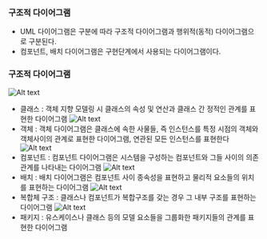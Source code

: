 ### 구조적 다이어그램
- UML 다이어그램은 구분에 따라 구조적 다이어그램과 행위적(동적) 다이어그램으로 구분된다.
- 컴포넌트, 배치 다이어그램은 구현단계에서 사용되는 다이어그램이다.

### 구조적 다이어그램
![Alt text](image.png)
- 클래스 : 객체 지향 모델링 시 클래스의 속성 및 연산과 클래스 간 정적인 관계를 표현한 다이어그램
![Alt text](image-1.png)
- 객체 : 객체 다이어그램은 클래스에 속한 사물들, 즉 인스턴스를 특정 시점의 객체와 객체사이의 관계로 표현한 다이어그램, 연관된 모든 인스턴스를 표현한다
![Alt text](image-3.png)
- 컴포넌트 : 컴포넌트 다이어그램은 시스템을 구성하는 컴포넌트와 그들 사이의 의존 관계를 나타내는 다이어그램
![Alt text](image-4.png)
- 배치 : 배치 다이어그램은 컴포넌트 사이 종속성을 표현하고 물리적 요소들의 위치를 표현하는 다이어그램
![Alt text](image-5.png)
- 복합체 구조 : 클래스나 컴포넌트가 복합구조를 갖는 경우 그 내부 구조를 표현하는 다이어그램
![Alt text](image-2.png)
- 패키지 : 유스케이스나 클래스 등의 모델 요소들을 그룹화한 패키지들의 관계를 표현한 다이어그램 
